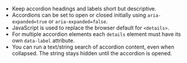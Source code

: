 - Keep accordion headings and labels short but descriptive.
- Accordions can be set to open or closed initially using `aria-expanded=true` or `aria-expanded=false`.
- JavaScript is used to replace the browser default for `<details>`.
- For multiple accordion elements each `details` element must have its own `data-label` attribute.
- You can run a text/string search of accordion content, even when collapsed. The string stays hidden until the accordion is opened.
